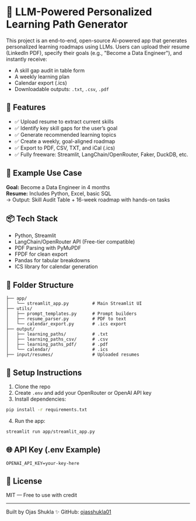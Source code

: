 # 🤖 LLM-Powered Personalized Learning Path Generator

This project is an end-to-end, open-source AI-powered app that generates personalized learning roadmaps using LLMs. Users can upload their resume (LinkedIn PDF), specify their goals (e.g., "Become a Data Engineer"), and instantly receive:
- A skill gap audit in table form
- A weekly learning plan
- Calendar export (.ics)
- Downloadable outputs: `.txt`, `.csv`, `.pdf`

## 🚀 Features

- ✅ Upload resume to extract current skills
- ✅ Identify key skill gaps for the user’s goal
- ✅ Generate recommended learning topics
- ✅ Create a weekly, goal-aligned roadmap
- ✅ Export to PDF, CSV, TXT, and iCal (.ics)
- ✅ Fully freeware: Streamlit, LangChain/OpenRouter, Faker, DuckDB, etc.

## 🧠 Example Use Case

**Goal:** Become a Data Engineer in 4 months  
**Resume:** Includes Python, Excel, basic SQL  
→ Output: Skill Audit Table + 16-week roadmap with hands-on tasks

## 📦 Tech Stack

- Python, Streamlit
- LangChain/OpenRouter API (Free-tier compatible)
- PDF Parsing with PyMuPDF
- FPDF for clean export
- Pandas for tabular breakdowns
- ICS library for calendar generation

## 📁 Folder Structure

```
├── app/
│   └── streamlit_app.py         # Main Streamlit UI
├── utils/
│   ├── prompt_templates.py      # Prompt builders
│   ├── resume_parser.py         # PDF to text
│   └── calendar_export.py       # .ics export
├── output/
│   ├── learning_paths/          # .txt
│   ├── learning_paths_csv/      # .csv
│   ├── learning_paths_pdf/      # .pdf
│   └── calendar/                # .ics
├── input/resumes/               # Uploaded resumes
```

## 🔧 Setup Instructions

1. Clone the repo  
2. Create `.env` and add your OpenRouter or OpenAI API key  
3. Install dependencies:

```bash
pip install -r requirements.txt
```

4. Run the app:

```bash
streamlit run app/streamlit_app.py
```

## 🌐 API Key (.env Example)
```
OPENAI_API_KEY=your-key-here
```

## 📜 License

MIT — Free to use with credit

---

Built by Ojas Shukla ✨
GitHub: [ojasshukla01](https://github.com/ojasshukla01)